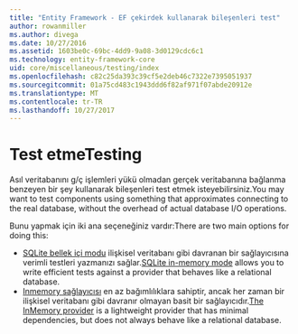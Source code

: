 ```yaml
---
title: "Entity Framework - EF çekirdek kullanarak bileşenleri test"
author: rowanmiller
ms.author: divega
ms.date: 10/27/2016
ms.assetid: 1603be0c-69bc-4dd9-9a08-3d0129cdc6c1
ms.technology: entity-framework-core
uid: core/miscellaneous/testing/index
ms.openlocfilehash: c82c25da393c39cf5e2deb46c7322e7395051937
ms.sourcegitcommit: 01a75cd483c1943ddd6f82af971f07abde20912e
ms.translationtype: MT
ms.contentlocale: tr-TR
ms.lasthandoff: 10/27/2017
---
```

# <a name="testing"></a><span data-ttu-id="44e99-102">Test etme</span><span class="sxs-lookup"><span data-stu-id="44e99-102">Testing</span></span>

<span data-ttu-id="44e99-103">Asıl veritabanını g/ç işlemleri yükü olmadan gerçek veritabanına bağlanma benzeyen bir şey kullanarak bileşenleri test etmek isteyebilirsiniz.</span><span class="sxs-lookup"><span data-stu-id="44e99-103">You may want to test components using something that approximates connecting to the real database, without the overhead of actual database I/O operations.</span></span>

<span data-ttu-id="44e99-104">Bunu yapmak için iki ana seçeneğiniz vardır:</span><span class="sxs-lookup"><span data-stu-id="44e99-104">There are two main options for doing this:</span></span>
 * <span data-ttu-id="44e99-105">[SQLite bellek içi modu](sqlite.md) ilişkisel veritabanı gibi davranan bir sağlayıcısına verimli testleri yazmanızı sağlar.</span><span class="sxs-lookup"><span data-stu-id="44e99-105">[SQLite in-memory mode](sqlite.md) allows you to write efficient tests against a provider that behaves like a relational database.</span></span>
 * <span data-ttu-id="44e99-106">[Inmemory sağlayıcısı](in-memory.md) en az bağımlılıklara sahiptir, ancak her zaman bir ilişkisel veritabanı gibi davranır olmayan basit bir sağlayıcıdır.</span><span class="sxs-lookup"><span data-stu-id="44e99-106">[The InMemory provider](in-memory.md) is a lightweight provider that has minimal dependencies, but does not always behave like a relational database.</span></span>
